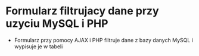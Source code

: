 # Formularz filtrujacy dane przy uzyciu MySQL i PHP
- Formularz przy pomocy AJAX i PHP filtruje dane z bazy danych MySQL i wypisuje je w tabeli
